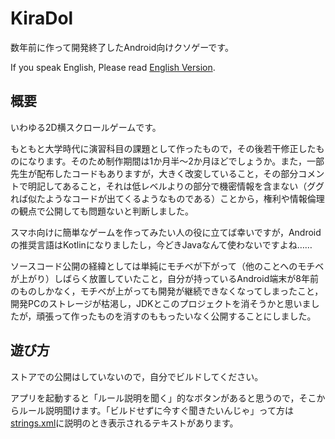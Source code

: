# KiraDol

数年前に作って開発終了したAndroid向けクソゲーです。

If you speak English, Please read [English Version](./README-en.md).


## 概要

いわゆる2D横スクロールゲームです。

もともと大学時代に演習科目の課題として作ったもので，その後若干修正したものになります。そのため制作期間は1か月半〜2か月ほどでしょうか。また，一部先生が配布したコードもありますが，大きく改変していること，その部分コメントで明記してあること，それは低レベルよりの部分で機密情報を含まない（ググれば似たようなコードが出てくるようなものである）ことから，権利や情報倫理の観点で公開しても問題ないと判断しました。

スマホ向けに簡単なゲームを作ってみたい人の役に立てば幸いですが，Androidの推奨言語はKotlinになりましたし，今どきJavaなんて使わないですよね……

ソースコード公開の経緯としては単純にモチベが下がって（他のことへのモチベが上がり）しばらく放置していたこと，自分が持っているAndroid端末が8年前のものしかなく，モチベが上がっても開発が継続できなくなってしまったこと，開発PCのストレージが枯渇し，JDKとこのプロジェクトを消そうかと思いましたが，頑張って作ったものを消すのももったいなく公開することにしました。


## 遊び方

ストアでの公開はしていないので，自分でビルドしてください。

アプリを起動すると「ルール説明を聞く」的なボタンがあると思うので，そこからルール説明聞けます。「ビルドせずに今すぐ聞きたいんじゃ」って方は[strings.xml](./app/src/main/res/values/strings.xml)に説明のとき表示されるテキストがあります。

